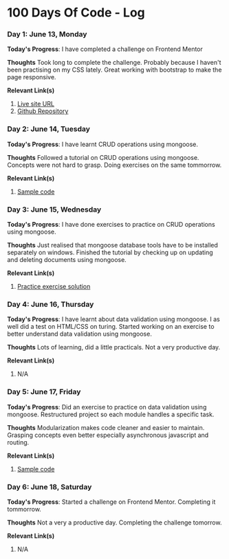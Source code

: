 # 100 Days Of Code - Log

### Day 1: June 13, Monday

**Today's Progress**: I have completed a challenge on Frontend Mentor

**Thoughts** Took long to complete the challenge. Probably because I haven't been practising on my CSS lately. Great working with bootstrap to make the page responsive.

**Relevant Link(s)**
1. [Live site URL](https://rating-component-lucky.netlify.app/)
2. [Github Repository](https://github.com/Lucky-Tsuma/interactive-rating-component)

### Day 2: June 14, Tuesday

**Today's Progress**: I have learnt CRUD operations using mongoose.

**Thoughts** Followed a tutorial on CRUD operations using mongoose. Concepts were not hard to grasp. Doing exercises on the same tommorrow.

**Relevant Link(s)**
1. [Sample code](https://github.com/Lucky-Tsuma/mongo-demo)

### Day 3: June 15, Wednesday

**Today's Progress**: I have done exercises to practice on CRUD operations using mongoose.

**Thoughts** Just realised that mongoose database tools have to be installed separately on windows. Finished the tutorial by checking up on updating and deleting documents using mongoose.

**Relevant Link(s)**
1. [Practice exercise solution](https://github.com/Lucky-Tsuma/mongo-exercises)

### Day 4: June 16, Thursday

**Today's Progress**: I have learnt about data validation using mongoose. I as well did a test on HTML/CSS on turing. Started working on an exercise to better understand data validation using mongoose.

**Thoughts** Lots of learning, did a little practicals. Not a very productive day.

**Relevant Link(s)**
1. N/A

### Day 5: June 17, Friday

**Today's Progress**: Did an exercise to practice on data validation using mongoose. Restructured project so each module handles a specific task.

**Thoughts** Modularization makes code cleaner and easier to maintain. Grasping concepts even better especially asynchronous javascript and routing.

**Relevant Link(s)**
1. [Sample code](https://github.com/Lucky-Tsuma/Vidly-With-Mongo-)

### Day 6: June 18, Saturday

**Today's Progress**: Started a challenge on Frontend Mentor. Completing it tommorrow.

**Thoughts** Not a very a productive day. Completing the challenge tomorrow.

**Relevant Link(s)**
1. N/A




